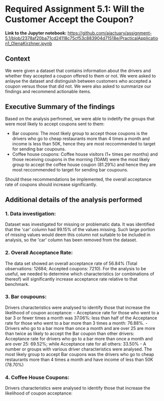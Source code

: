 # Required Assignment 5.1: Will the Customer Accept the Coupon?

**Link to the Jupyter notebook:**
https://github.com/aiactuary/assignment-5.1/blob/2378af20ba71cd24118c75cf53c883904d71518e/PracticalApplication1_OlenaKirzhner.ipynb

## **Context**

We were given a dataset that contains information about the drivers and whether they accepted a coupon offered to them or not. We were asked to anlayse the dataset and distinguish between customers who accepted a coupon versus those that did not. We were also asked to summarize our findings and recommend actionable items.


## **Executive Summary of the findings**

Based on the analysis perfromed, we were able to indetify the groups that were most likely to accept coupons sent to them: 
 - Bar coupons: The most likely group to accept those coupons is the drivers who go to cheap restaurants more than 4 times a month and income is less than 50K, hence they are most reccommended to target for sending bar coupouns. 
 - Coffee house coupons: Coffee house visitors (1+ times per months) and those receiving coupons in the morning (10AM) were the most likely group to accept the coffee house coupon (81.29%) and hence they are most reccommended to target for sending bar coupouns.

Should these recommendations be implemented, the overall acceptance rate of coupons should increase significantly.

## **Additional details of the analysis performed**

### 1. Data investigation: 
Dataset was investigated for missing or problematic data. It was identified that the 'car' column had 99.15% of the values missing. Such large portion of missing values would deem this column not suitable to be included in analysis, so the 'car' column has been removed from the dataset.

### 2. Overall Acceptance Rate: 
The data set showed an overall acceptance rate of 56.84% (Total observations: 12684; Accepted coupons: 7210). For the analysis to be useful, we needed to determine which characteristics (or combinations of thereof) will significantly increase acceptance rate relative to that benchmark.

### 3. Bar coupouns:
Drivers characteristics were analysed to identify those that increase the likelihood of coupon acceptance:
    - Acceptance rate for those who went to a bar 3 or fewer times a month was 37.06%: less than half of the Acceptance rate for those who went to a bar more than 3 times a month: 76.88%.
    - Drivers who go to a bar more than once a month and are over 25 are more than twice as likely to accept the Bar coupon than other drivers: Acceptance rate for drivers who go to a bar more than once a month and are over 25: 69.52%; while Acceptance rate for all others: 33.50%
    - A number or groups with various driver characteristics were analysed. The most likely group to accept Bar coupons was the drivers who go to cheap restaurants more than 4 times a month and have income of less than 50K (78.70%)

### 4. Coffee House Coupons:
Drivers characteristics were analysed to identify those that increase the likelihood of coupon acceptance:

